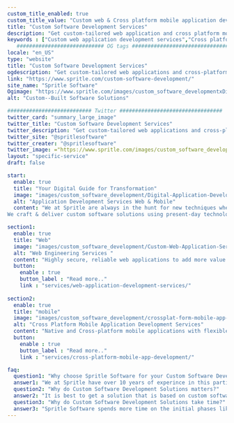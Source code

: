```yaml
---
custom_title_enabled: true
custom_title_value: "Custom web & Cross platform mobile application development services"
title: "Custom Software Development Services"
description: "Get custom-tailored web application and cross platform mobile application developed by one of the best team in spritle.We offer End-to-End development services."
keywords : ["Custom web application development services","Cross platform mobile app development services"]
   ############################ OG tags #################################
locale: "en_US"
type: "website"
title: "Custom Software Development Services" 
ogdescription: "Get custom-tailored web applications and cross-platform mobile applications developed by one of the best teams in Spritle. We offer End-to-End development services."
link: "https://www.spritle.com/custom-software-development/"
site_name: "Spritle Software" 
Ogimage: "https://www.spritle.com/images/custom_software_developmentxDigital-Application-Development-Company.png.pagespeed.ic.bVx5Niq8s2.webp"
alt: "Custom--Built Software Solutions" 

########################### Twitter #################################
twitter_card: "summary_large_image"
twitter_title: "Custom Software Development Services" 
twitter_description: "Get custom-tailored web applications and cross-platform mobile applications developed by one of the best teams in Spritle. We offer End-to-End development services."
twitter_site: "@spritlesoftware"
twitter_creater: "@spritlesoftware"
twitter_image: ="https://www.spritle.com/images/custom_software_developmentxDigital-Application-Development-Company.png.pagespeed.ic.bVx5Niq8s2.webp"
layout: "specific-service"
draft: false

start:
  enable: true
  title: "Your Digital Guide for Transformation"
  image: "images/custom_software_development/Digital-Application-Development-Company.png"
  alt: "Application Development Services Web & Mobile"
  content: "We at Spritle are always in the hunt for new techniques where we can merge the technology revolution to bring you flawless applications four times faster into the market.
We craft & deliver custom software solutions using present-day technologies like AI & ML, React, Cloud, etc. to your hands fast & quick."

section1:
  enable: true
  title: "Web"
  image: "images/custom_software_development/Custom-Web-Application-Services.png"
  alt: "Web Engineering Services "
  content: "Highly secure, reliable web applications to add more value to your business"
  button:
    enable : true
    button_label : "Read more.."
    link : "services/web-application-development-services/"
  
section2:
  enable: true
  title: "mobile"
  image: "images/custom_software_development/crossplat-form-mobile-app-development.png"
  alt: "Cross Platform Mobile Application Development Services"
  content: "Native and Cross-platform mobile applications with flexible features and design"
  button:
    enable : true
    button_label : "Read more.."
    link : "services/cross-platform-mobile-app-development/"

faq:
  question1: "Why choose Spritle Software for your Custom Software Development Solutions?"
  answer1: "We at Spritle have over 10 years of experince in this particular field and have managed to satisfy many of our fellow clients when it comes to custom software development solutions. Our development team completely devotes themselves to the perfect completion of the required solution."
  question2: "Why do Custom Software Development Solutions matters?"
  answer2: "It is best to get a solution that is based on custom software development than using an existing one as no two businesses are the same."
  question3: "Why do Custom Software Development Solutions take time?"
  answer3: "Spritle Software spends more time on the initial phases like Analyzing, Designing, and finally Developing your idea into the custom software solution you require. The primary reason is the meticulous planning and developing of the software."
---
```

